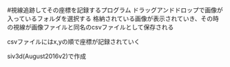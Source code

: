 #視線追跡してその座標を記録するプログラム
ドラッグアンドドロップで画像が入っているフォルダを選択する
格納されている画像が表示されていき、その時の視線が画像ファイルと同名のcsvファイルとして保存される


csvファイルにはx,yの順で座標が記録されていく


siv3d(August2016v2)で作成
